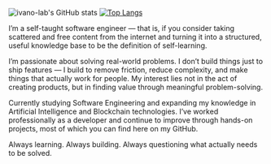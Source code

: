 ![ivano-lab's GitHub stats](https://github-readme-stats.vercel.app/api?username=ivano-lab&show_icons=true&theme=radical) [![Top Langs](https://github-readme-stats.vercel.app/api/top-langs/?username=ivano-lab&layout=compact&langs_count=8&theme=synthwave)](https://github.com/anuraghazra/github-readme-stats)

I’m a self-taught software engineer — that is, if you consider taking scattered and free content from the internet and turning it into a structured, useful knowledge base to be the definition of self-learning.

I’m passionate about solving real-world problems. I don’t build things just to ship features — I build to remove friction, reduce complexity, and make things that actually work for people. My interest lies not in the act of creating products, but in finding value through meaningful problem-solving.

Currently studying Software Engineering and expanding my knowledge in Artificial Intelligence and Blockchain technologies. I’ve worked professionally as a developer and continue to improve through hands-on projects, most of which you can find here on my GitHub.

Always learning. Always building. Always questioning what actually needs to be solved.

